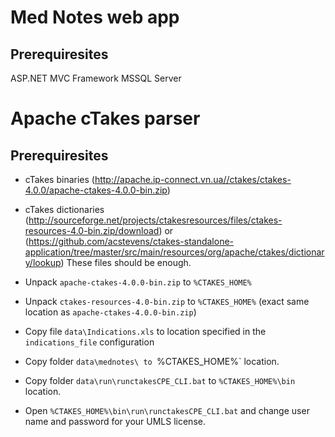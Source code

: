 Med Notes web app
=====================
## Prerequiresites

ASP.NET MVC Framework
MSSQL Server

Apache cTakes parser
=====================

## Prerequiresites
- cTakes binaries (http://apache.ip-connect.vn.ua//ctakes/ctakes-4.0.0/apache-ctakes-4.0.0-bin.zip)
- cTakes dictionaries (http://sourceforge.net/projects/ctakesresources/files/ctakes-resources-4.0-bin.zip/download) or (https://github.com/acstevens/ctakes-standalone-application/tree/master/src/main/resources/org/apache/ctakes/dictionary/lookup) These files should be enough.

- Unpack `apache-ctakes-4.0.0-bin.zip` to `%CTAKES_HOME%`
- Unpack `ctakes-resources-4.0-bin.zip` to `%CTAKES_HOME%` (exact same location as `apache-ctakes-4.0.0-bin.zip`)

- Copy file `data\Indications.xls` to location specified in the `indications_file` configuration
- Copy folder `data\mednotes\ to `%CTAKES_HOME%` location.
- Copy folder `data\run\runctakesCPE_CLI.bat` to `%CTAKES_HOME%\bin` location.
- Open `%CTAKES_HOME%\bin\run\runctakesCPE_CLI.bat` and change user name and password for your UMLS license.
